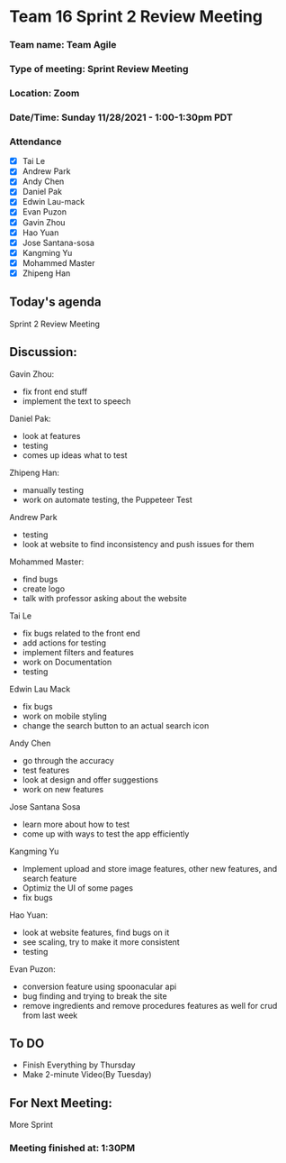 # Team 16 Sprint 2 Review Meeting

### Team name: Team Agile
### Type of meeting: Sprint Review Meeting
### Location: Zoom
### Date/Time: Sunday 11/28/2021 - 1:00-1:30pm PDT

### Attendance
- [x] Tai Le
- [x] Andrew Park
- [x] Andy Chen
- [x] Daniel Pak
- [x] Edwin Lau-mack
- [x] Evan Puzon
- [x] Gavin Zhou
- [x] Hao Yuan
- [x] Jose Santana-sosa
- [x] Kangming Yu
- [x] Mohammed Master
- [x] Zhipeng Han

## Today's agenda
Sprint 2 Review Meeting

## Discussion:
Gavin Zhou:
- fix front end stuff
- implement the text to speech

Daniel Pak:
- look at features
- testing
- comes up ideas what to test

Zhipeng Han:
- manually testing
- work on automate testing, the Puppeteer Test

Andrew Park
- testing
- look at website to find inconsistency and push issues for them

Mohammed Master:
- find bugs
- create logo
- talk with professor asking about the website

Tai Le
- fix bugs related to the front end
- add actions for testing 
- implement filters and features
- work on Documentation
- testing

Edwin Lau Mack
- fix bugs
- work on mobile styling
- change the search button to an actual search icon

Andy Chen
- go through the accuracy
- test features
- look at design and offer suggestions
- work on new features

Jose Santana Sosa
- learn more about how to test
- come up with ways to test the app efficiently

Kangming Yu
- Implement upload and store image features, other new features, and search feature 
- Optimiz the UI of some pages
- fix bugs

Hao Yuan:
- look at website features, find bugs on it
- see scaling, try to make it more consistent
- testing

Evan Puzon:
- conversion feature using spoonacular api
- bug finding and trying to break the site
- remove ingredients and remove procedures features as well for crud from last week

## To DO
- Finish Everything by Thursday
- Make 2-minute Video(By Tuesday)

## For Next Meeting:
More Sprint

### Meeting finished at: 1:30PM
